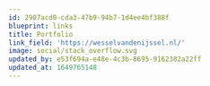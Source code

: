 ```yaml
---
id: 2907acd0-cda3-47b9-94b7-1d4ee4bf388f
blueprint: links
title: Portfolio
link_field: 'https://wesselvandenijssel.nl/'
image: social/stack_overflow.svg
updated_by: e53f694a-e48e-4c3b-8695-9162382a22ff
updated_at: 1649765148
---
```

